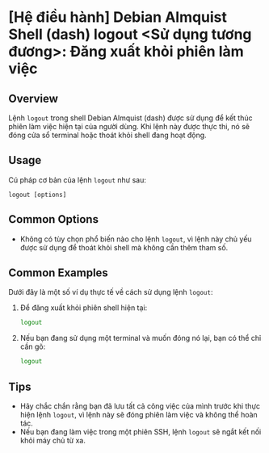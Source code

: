 # [Hệ điều hành] Debian Almquist Shell (dash) logout <Sử dụng tương đương>: Đăng xuất khỏi phiên làm việc

## Overview
Lệnh `logout` trong shell Debian Almquist (dash) được sử dụng để kết thúc phiên làm việc hiện tại của người dùng. Khi lệnh này được thực thi, nó sẽ đóng cửa sổ terminal hoặc thoát khỏi shell đang hoạt động.

## Usage
Cú pháp cơ bản của lệnh `logout` như sau:
```
logout [options]
```

## Common Options
- Không có tùy chọn phổ biến nào cho lệnh `logout`, vì lệnh này chủ yếu được sử dụng để thoát khỏi shell mà không cần thêm tham số.

## Common Examples
Dưới đây là một số ví dụ thực tế về cách sử dụng lệnh `logout`:

1. Để đăng xuất khỏi phiên shell hiện tại:
   ```sh
   logout
   ```

2. Nếu bạn đang sử dụng một terminal và muốn đóng nó lại, bạn có thể chỉ cần gõ:
   ```sh
   logout
   ```

## Tips
- Hãy chắc chắn rằng bạn đã lưu tất cả công việc của mình trước khi thực hiện lệnh `logout`, vì lệnh này sẽ đóng phiên làm việc và không thể hoàn tác.
- Nếu bạn đang làm việc trong một phiên SSH, lệnh `logout` sẽ ngắt kết nối khỏi máy chủ từ xa.